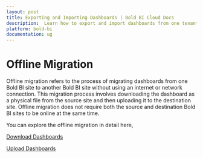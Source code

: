```yaml
---
layout: post
title: Exporting and Importing Dashboards | Bold BI Cloud Docs
description:  Learn how to export and import dashboards from one tenant to another tenant in Bold BI Cloud. Publish your dashboards easily under offline mode.
platform: bold-bi
documentation: ug
---
```


# Offline Migration

Offline migration refers to the process of migrating dashboards from one Bold BI site to another Bold BI site without using an internet or network connection. This migration process involves downloading the dashboard as a physical file from the source site and then uploading it to the destination site. Offline migration does not require both the source and destination Bold BI sites to be online at the same time.

You can explore the offline migration in detail here,

[Download Dashboards](/migrate-dashboards-offline/download-dashboards/)

[Upload Dashboards](/migrate-dashboards-offline/upload-dashboards/)